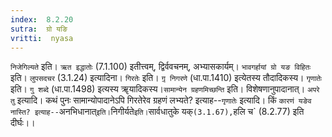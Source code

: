 ```yaml
---
index:  8.2.20
sutra:  ग्रो यङि
vritti:  nyasa
---
```


`निजेगिल्यते` इति। `ऋत इद्धातोः` (7.1.100) इतीत्त्वम्, द्विर्ववचनम्, अभ्यासकार्यम्।
`भावगर्हायां ग्रो यङ विहितः` इति। `लुपसदचर` (3.1.24) इत्यादिना। `गिरतेः` इति। `गृ़ निगरणे` (धा.पा.1410) इत्येतस्य तौदादिकस्य।
`गृणातेः` इति। `गु शब्दे` (धा.पा.1498) इत्यस्य ॠयादिकस्य।`सामान्येन ग्रहणमिच्छन्ति` इति। विशेषणानुपादानात्। `अपरे तु` इत्यादि। कथं पुनः सामान्योपादानेऽपि गिरतेरेव ग्रहणं लभ्यते? इत्याह--`गृणातेः` इत्यादि। किं `कारणं यङेव नास्ति? इत्याह--`अनभिधानात्` इति।
`निगीर्यते` इति। `सार्वधातुके यक्` (3.1.67), `हलि च` (8.2.77) इति दीर्घः।।

